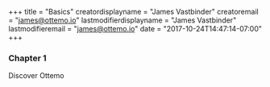 +++
title = "Basics"
creatordisplayname = "James  Vastbinder"
creatoremail = "james@ottemo.io"
lastmodifierdisplayname = "James Vastbinder"
lastmodifieremail = "james@ottemo.io"
date =  "2017-10-24T14:47:14-07:00"
+++

### Chapter 1

Discover Ottemo

